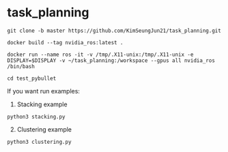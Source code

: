 # task_planning
```git clone -b master https://github.com/KimSeungJun21/task_planning.git``` 


```docker build --tag nvidia_ros:latest .```

```docker run --name ros -it -v /tmp/.X11-unix:/tmp/.X11-unix -e DISPLAY=$DISPLAY -v ~/task_planning:/workspace --gpus all nvidia_ros /bin/bash```

```cd test_pybullet```

If you want run examples:

1) Stacking example
  
```python3 stacking.py```

2) Clustering example

```python3 clustering.py```
